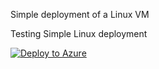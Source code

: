Simple deployment of a Linux VM


Testing Simple Linux deployment

[![Deploy to Azure](https://aka.ms/deploytoazurebutton)](https://raw.githubusercontent.com/net-frog/armtemplate/master/azuredeploy.json)

